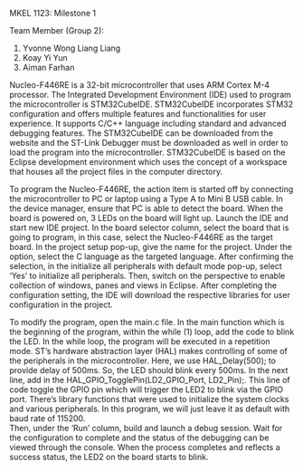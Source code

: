 MKEL 1123: Milestone 1 

Team Member (Group 2): 
1. Yvonne Wong Liang Liang
2. Koay Yi Yun
3. Aiman Farhan

Nucleo-F446RE is a 32-bit microcontroller that uses ARM Cortex M-4 processor. The Integrated Development Environment (IDE) used to program the microcontroller is STM32CubeIDE. 
STM32CubeIDE incorporates STM32 configuration and offers multiple features and functionalities for user experience. 
It supports C/C++ language including standard and advanced debugging features. 
The STM32CubeIDE can be downloaded from the website and the ST-Link Debugger must be downloaded as well in order to load the program into the microcontroller. 
STM32CubeIDE is based on the Eclipse development environment which uses the concept of a workspace that houses all the project files in the computer directory.

To program the Nucleo-F446RE, the action item is started off by connecting the microcontroller to PC or laptop using a Type A to Mini B USB cable. 
In the device manager, ensure that PC is able to detect the board. When the board is powered on, 3 LEDs on the board will light up. 
Launch the IDE and start new IDE project. 
In the board selector column, select the board that is going to program, in this case, select the Nucleo-F446RE as the target board. 
In the project setup pop-up, give the name for the project. Under the option, select the C language as the targeted language. 
After confirming the selection, in the initialize all peripherals with default mode pop-up, select ‘Yes’ to initialize all peripherals. 
Then, switch on the perspective to enable collection of windows, panes and views in Eclipse. 
After completing the configuration setting, the IDE will download the respective libraries for user configuration in the project.

To modify the program, open the main.c file. 
In the main function which is the beginning of the program, within the while (1) loop, add the code to blink the LED. In the while loop, the program will be executed in a repetition mode. 
ST’s hardware abstraction layer (HAL) makes controlling of some of the peripherals in the microcontroller. Here, we use HAL_Delay(500); to provide delay of 500ms. 
So, the LED should blink every 500ms. In the next line, add in the HAL_GPIO_TogglePin(LD2_GPIO_Port, LD2_Pin);. 
This line of code toggle the GPIO pin which will trigger the LED2 to blink via the GPIO port.
There’s library functions that were used to initialize the system clocks and various peripherals. 
In this program, we will just leave it as default with baud rate of 115200.  
Then, under the ‘Run’ column, build and launch a debug session. Wait for the configuration to complete and the status of the debugging can be viewed through the console.
When the process completes and reflects a success status, the LED2 on the board starts to blink. 

